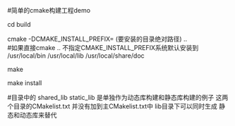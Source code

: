 
#简单的cmake构建工程demo

cd build

cmake -DCMAKE_INSTALL_PREFIX= (要安装的目录绝对路径)  ..  
#如果直接cmake ..   不指定CMAKE_INSTALL_PREFIX系统默认安装到 /usr/local/bin  /usr/local/lib  /usr/local/share/doc

make 

make install


#目录中的 shared_lib   static_lib 是单独作为动态库构建和静态库构建的例子  这两个目录的CMakelist.txt 并没有加到主CMakelist.txt中   lib目录下可以同时生成 静态和动态库来替代

